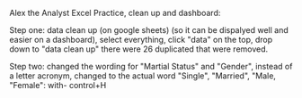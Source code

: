 Alex the Analyst Excel Practice, clean up and dashboard:

Step one: data clean up (on google sheets) (so it can be dispalyed well and easier on a dashboard), select everything, click "data" on the top, drop down to "data clean up"
there were 26 duplicated that were removed.

Step two: changed the wording for "Martial Status" and "Gender", instead of a letter acronym, changed to the actual word "Single", "Married", "Male, "Female":
with- control+H
